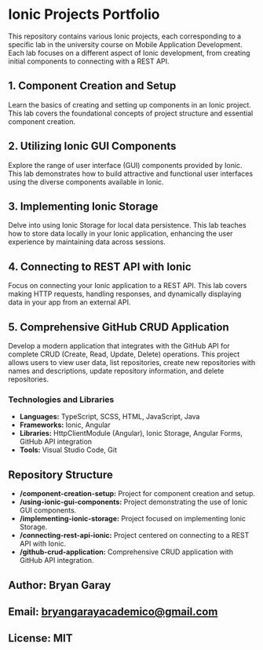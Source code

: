 # Ionic Projects Portfolio

This repository contains various Ionic projects, each corresponding to a specific lab in the university course on Mobile Application Development. Each lab focuses on a different aspect of Ionic development, from creating initial components to connecting with a REST API.

## 1. Component Creation and Setup

Learn the basics of creating and setting up components in an Ionic project. This lab covers the foundational concepts of project structure and essential component creation.

## 2. Utilizing Ionic GUI Components

Explore the range of user interface (GUI) components provided by Ionic. This lab demonstrates how to build attractive and functional user interfaces using the diverse components available in Ionic.

## 3. Implementing Ionic Storage

Delve into using Ionic Storage for local data persistence. This lab teaches how to store data locally in your Ionic application, enhancing the user experience by maintaining data across sessions.

## 4. Connecting to REST API with Ionic

Focus on connecting your Ionic application to a REST API. This lab covers making HTTP requests, handling responses, and dynamically displaying data in your app from an external API.

## 5. Comprehensive GitHub CRUD Application

Develop a modern application that integrates with the GitHub API for complete CRUD (Create, Read, Update, Delete) operations. This project allows users to view user data, list repositories, create new repositories with names and descriptions, update repository information, and delete repositories.

### Technologies and Libraries

- **Languages:** TypeScript, SCSS, HTML, JavaScript, Java
- **Frameworks:** Ionic, Angular
- **Libraries:** HttpClientModule (Angular), Ionic Storage, Angular Forms, GitHub API integration
- **Tools:** Visual Studio Code, Git

## Repository Structure

- **/component-creation-setup:** Project for component creation and setup.
- **/using-ionic-gui-components:** Project demonstrating the use of Ionic GUI components.
- **/implementing-ionic-storage:** Project focused on implementing Ionic Storage.
- **/connecting-rest-api-ionic:** Project centered on connecting to a REST API with Ionic.
- **/github-crud-application:** Comprehensive CRUD application with GitHub API integration.
## Author: Bryan Garay

## Email: bryangarayacademico@gmail.com

## License: MIT

